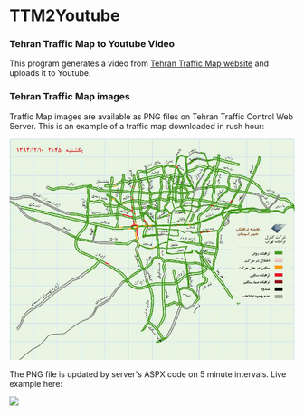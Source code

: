 TTM2Youtube
===========
### Tehran Traffic Map to Youtube Video

This program generates a video from [Tehran Traffic Map website](http://31.24.237.150/TTCCTrafficWebSite/PublicUsers/GraphicalTrafficMap/Default.aspx) and uploads it to Youtube.

### Tehran Traffic Map images

Traffic Map images are available as PNG files on Tehran Traffic Control Web Server. This is an example of a traffic map downloaded in rush hour:

![](SampleMap.png)

The PNG file is updated by server's ASPX code on 5 minute intervals. Live example here:

![](http://31.24.237.150/TTCCTrafficWebSite/UploadedFiles/WebTrafficImages/Web0.png)
